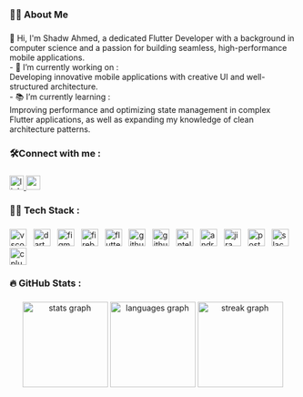 <h3 align="left">👩‍💻  About Me</h3>

###

<p align="left">👋 Hi, I'm Shadw Ahmed, a dedicated Flutter Developer with a background in computer science and a passion for building seamless, high-performance mobile applications.<br>- 🔭 I’m currently working on :<br>Developing innovative mobile applications with creative UI and well-structured architecture.<br>- 📚  I’m currently learning : <br>Improving performance and optimizing state management in complex Flutter applications, as well as expanding my knowledge of clean architecture patterns.</p>

###

<h3 align="left">🛠Connect with me :</h3>

###

<div align="left">
  <a href="https://www.linkedin.com/in/shadw-ahmed-35180b16a/" target="_blank">
    <img src="https://img.shields.io/static/v1?message=shadw-ahmed-35180b16a/&logo=linkedin&label=LinkedIn&color=0077B5&logoColor=white&labelColor=&style=for-the-badge" height="25" alt="linkedin logo"  />
  </a>
  <img src="https://img.shields.io/static/v1?message=shadwahmed96@gmail.com&logo=gmail&label=Gmail&color=D14836&logoColor=white&labelColor=&style=for-the-badge" height="25" alt="gmail logo"  />
</div>

###

<h3 align="left">👩‍💻  Tech Stack :</h3>

###

<div align="left">
  <img src="https://img.shields.io/badge/Visual Studio Code-007ACC?logo=visualstudiocode&logoColor=white&style=for-the-badge" height="30" alt="vscode logo"  />
  <img width="4" />
  <img src="https://img.shields.io/badge/Dart-0175C2?logo=dart&logoColor=white&style=for-the-badge" height="30" alt="dart logo"  />
  <img width="4" />
  <img src="https://img.shields.io/badge/Figma-F24E1E?logo=figma&logoColor=white&style=for-the-badge" height="30" alt="figma logo"  />
  <img width="4" />
  <img src="https://img.shields.io/badge/Firebase-FFCA28?logo=firebase&logoColor=black&style=for-the-badge" height="30" alt="firebase logo"  />
  <img width="4" />
  <img src="https://img.shields.io/badge/Flutter-02569B?logo=flutter&logoColor=white&style=for-the-badge" height="30" alt="flutter logo"  />
  <img width="4" />
  <img src="https://img.shields.io/badge/GitHub-181717?logo=github&logoColor=white&style=for-the-badge" height="30" alt="github logo"  />
  <img width="4" />
  <img src="https://img.shields.io/badge/GitHub Actions-2088FF?logo=githubactions&logoColor=white&style=for-the-badge" height="30" alt="githubactions logo"  />
  <img width="4" />
  <img src="https://img.shields.io/badge/IntelliJ IDEA-000000?logo=intellijidea&logoColor=white&style=for-the-badge" height="30" alt="intellijidea logo"  />
  <img width="4" />
  <img src="https://img.shields.io/badge/Android Studio-3DDC84?logo=androidstudio&logoColor=black&style=for-the-badge" height="30" alt="androidstudio logo"  />
  <img width="4" />
  <img src="https://img.shields.io/badge/Jira-0052CC?logo=jira&logoColor=white&style=for-the-badge" height="30" alt="jira logo"  />
  <img width="4" />
  <img src="https://img.shields.io/badge/Postman-FF6C37?logo=postman&logoColor=black&style=for-the-badge" height="30" alt="postman logo"  />
  <img width="4" />
  <img src="https://img.shields.io/badge/Slack-4A154B?logo=slack&logoColor=white&style=for-the-badge" height="30" alt="slack logo"  />
  <img width="4" />
  <img src="https://img.shields.io/badge/C++-00599C?logo=cplusplus&logoColor=white&style=for-the-badge" height="30" alt="cplusplus logo"  />
</div>

###

<h3 align="left">🔥   GitHub Stats :</h3>

###

<div align="center">
  <img src="https://github-readme-stats.vercel.app/api?username=shadwahmed&hide_title=false&hide_rank=false&show_icons=true&include_all_commits=true&count_private=true&disable_animations=false&theme=dracula&locale=en&hide_border=false&order=1" height="150" alt="stats graph"  />
  <img src="https://github-readme-stats.vercel.app/api/top-langs?username=shadwahmed&locale=en&hide_title=false&layout=compact&card_width=320&langs_count=5&theme=dracula&hide_border=false&order=2" height="150" alt="languages graph"  />
  <img src="https://streak-stats.demolab.com?user=shadwahmed&locale=en&mode=daily&theme=dracula&hide_border=false&border_radius=5&order=3" height="150" alt="streak graph"  />
</div>

###

